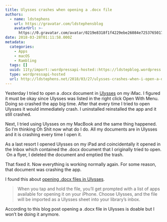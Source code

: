 ```yaml
---
title: Ulysses crashes when opening a .docx file
authors:
  - name: ldstephens
    url: https://gravatar.com/ldstephensblog
    avatarUrl: >-
      https://0.gravatar.com/avatar/0219e8318f1f4229ebe26084e7253765017f43ca0c631be37dc6d0b8ad6e40a4?s=96&d=identicon&r=G
date: 2018-03-28T01:11:58.000Z
metadata:
  categories:
    - Apps
    - macOS
    - Rambling
  tags: []
  uuid: 11ty/import::wordpressapi-hosted::https://ldstepblog.wordpress.com/?p=1409
  type: wordpressapi-hosted
  url: http://ldstephens.net/2018/03/27/ulysses-crashes-when-i-open-a-docx-file/
---
```

Yesterday I tried to open a .docx document in [Ulysses](https://itunes.apple.com/us/app/ulysses/id1225570693?mt=12&uo=4&at=1000lude) on my iMac. I figured it must be okay since Ulysses was listed in the right click Open With Menu. Doing so crashed the app big time. After that every time I tried to open Ulysses it would immediately crash. I uninstalled reinstalled the app and it still crashed.

Next, I tried using Ulysses on my MacBook and the same thing happened. So I’m thinking Oh Shit now what do I do. All my documents are in Ulysses and it is crashing every time I open it.

As a last resort I opened Ulysses on my iPad and coincidentally it opened in the Inbox which contained the .docx document that I originally tried to open.  On a flyer, I deleted the document and emptied the trash.

That fixed it. Now everything is working normally again. For some reason, that document was crashing the app.

I found this about [opening .docx files in Ulysses](https://ulyssesapp.com/blog/2016/03/iphone-tip-import-word/).

> When you tap and hold the file, you’ll get prompted with a list of apps available for opening it on your iPhone. Choose Ulysses, and the file will be imported as a Ulysses sheet into your library’s inbox.

According to this blog post opening a .docx file in Ulysses is doable but I won’t be doing it anymore.